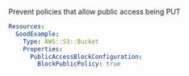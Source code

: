 
Prevent policies that allow public access being PUT

```yaml
Resources:
  GoodExample:
    Type: AWS::S3::Bucket
    Properties:
      PublicAccessBlockConfiguration:
        BlockPublicPolicy: true
```


